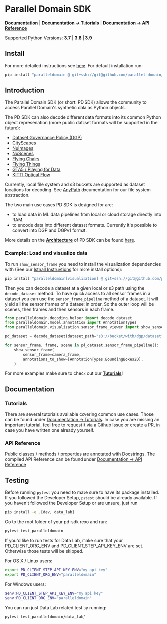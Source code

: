 # Parallel Domain SDK
 [**Documentation**](https://parallel-domain.github.io/pd-sdk/index.html) | [**Documentation -> Tutorials**](https://parallel-domain.github.io/pd-sdk/tutorial/general/index.html) | [**Documentation -> API Reference**](https://parallel-domain.github.io/pd-sdk/api/dataset.html)

Supported Python Versions: **3.7** | **3.8** | **3.9**

## Install
For more detailed instructions see [here](INSTALL.md). For default installation run:

```bash
pip install "paralleldomain @ git+ssh://git@github.com/parallel-domain/pd-sdk-internal@main#egg=paralleldomain"
```


## Introduction

The Parallel Domain SDK (or short: PD SDK) allows the community to access Parallel Domain's synthetic data as Python objects.

The PD SDK can also decode different data formats into its common Python object represenation (more public dataset formats will be supported in the future):
- [Dataset Governance Policy (DGP)](https://github.com/TRI-ML/dgp/blob/master/dgp/proto/README.md)
- [CityScapes](https://www.cityscapes-dataset.com/dataset-overview/)
- [NuImages](https://www.nuscenes.org/nuimages)
- [NuScenes](https://www.nuscenes.org/nuscenes)
- [Flying Chairs](https://lmb.informatik.uni-freiburg.de/resources/datasets/FlyingChairs.en.html)
- [Flying Things](https://lmb.informatik.uni-freiburg.de/resources/datasets/SceneFlowDatasets.en.html)
- [GTA5 / Playing for Data](https://download.visinf.tu-darmstadt.de/data/from_games/)
- [KITTI Optical Flow](https://www.cvlibs.net/datasets/kitti/eval_stereo_flow.php?benchmark=flow)

Currently, local file system and s3 buckets are supported as dataset locations for decoding. See [AnyPath](https://parallel-domain.github.io/pd-sdk/tutorial/any_path/index.html) documentation for our file system abstraction.

The two main use cases PD SDK is designed for are:

- to load data in ML data pipelines from local or cloud storage directly into RAM.
- to encode data into different dataset formats. Currently it's possible to convert into DGP and DGPv1 format.

More details on the [**Architecture**](paralleldomain/ARCHITECTURE.md) of PD SDK can be found [here](paralleldomain/ARCHITECTURE.md).

### Example: Load and visualize data
To run ``show_sensor_frame`` you need to install the visualization dependencies with (See our [Istnall Instruvtions](INSTALL.md) for more install options):

```bash
pip install "paralleldomain[visualization] @ git+ssh://git@github.com/parallel-domain/pd-sdk-internal@main#egg=paralleldomain"
```
Then you can decode a dataset at a given local or s3 path using the ``decode_dataset`` method.
To have quick access to all sensor frames in a dataset you can use the ``sensor_frame_pipeline`` method of a dataset.
It will yield all the sensor frames of a dataset in order. So the outer loop will be scenes, then frames and then
sensors in each frame.

``` python
from paralleldomain.decoding.helper import decode_dataset
from paralleldomain.model.annotation import AnnotationTypes
from paralleldomain.visualization.sensor_frame_viewer import show_sensor_frame

pd_dataset = decode_dataset(dataset_path="s3://bucket/with/dgp/dataset", dataset_format="dgp")

for sensor_frame, frame, scene in pd_dataset.sensor_frame_pipeline():
    show_sensor_frame(
        sensor_frame=camera_frame,
        annotations_to_show=[AnnotationTypes.BoundingBoxes2D],
    )
```

For more examples make sure to check out our [**Tutorials**](https://parallel-domain.github.io/pd-sdk/tutorial/general/index.html)!

## Documentation

### Tutorials

There are several tutorials available covering common use cases. Those can be found under [Documentation -> Tutorials](https://parallel-domain.github.io/pd-sdk/).
In case you are missing an important tutorial, feel free to request it via a Github Issue or create a PR, in case you have written one already yourself.

### API Reference

Public classes / methods / properties are annotated with Docstrings. The compiled API Reference can be found under [Documentation -> API Reference](https://parallel-domain.github.io/pd-sdk/)


## Testing
Before running `pytest` you need to make sure to have its package installed. If you followed the Developer Setup, `pytest` should be already available.
If you haven't followed the Developer Setup or are unsure, just run
```bash
pip install -e .[dev, data_lab]
```

Go to the root folder of your pd-sdk repo and run:
```bash
pytest test_paralleldomain
```

If you'd like to run tests for Data Lab, make sure that your PD_CLIENT_ORG_ENV and PD_CLIENT_STEP_API_KEY_ENV are set.
Otherwise those tests will be skipped.

For OS X / Linux users:
```bash
export PD_CLIENT_STEP_API_KEY_ENV="my api key"
export PD_CLIENT_ORG_ENV="paralleldomain"
```

For Windows users:
```powershell
$env:PD_CLIENT_STEP_API_KEY_ENV="my api key"
$env:PD_CLIENT_ORG_ENV="paralleldomain"
```

You can run just Data Lab related test by running:
```bash
pytest test_paralleldomain/data_lab/
```
